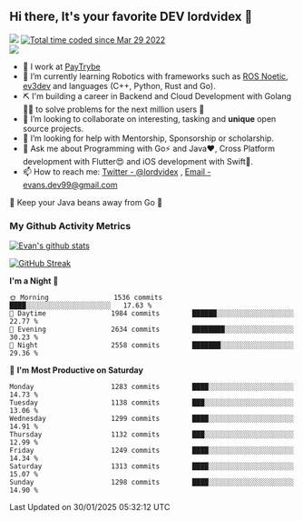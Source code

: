 ## Hi there, It's your favorite DEV lordvidex 👋
<img src="https://komarev.com/ghpvc/?username=lordvidex&label=Views&color=blue&style=plastic" /> <a href="https://wakatime.com/@0e56db35-d16b-410a-acc0-4085055304bf"><img src="https://wakatime.com/badge/user/0e56db35-d16b-410a-acc0-4085055304bf.svg" alt="Total time coded since Mar 29 2022" /></a>  
![](https://github-profile-trophy.vercel.app/?username=lordvidex)
- 🔭 I work at [PayTrybe](https://www.paytrybe.com)
- 🌱 I’m currently learning Robotics with frameworks such as [ROS Noetic](ros.org), [ev3dev](www.ev3dev.org) and languages (C++, Python, Rust and Go).
- ⛏️ I'm building a career in Backend and Cloud Development with Golang 🧙🏼 to solve problems for the next million users 🤌
- 👯 I’m looking to collaborate on interesting, tasking and **unique** open source projects.
- 🤔 I’m looking for help with Mentorship, Sponsorship or scholarship.
- 💬 Ask me about Programming with Go⚡️ and Java❤️, Cross Platform development with Flutter😍 and iOS development with Swift🚀.
- 📫 How to reach me: [Twitter - @lordvidex](https://twitter.com/lordvidex) , [Email - evans.dev99@gmail.com](mailto:evans.dev99@gmail.com?body=Hello%20Evans,)
  
    
🎤 Keep your Java beans away from Go 🌚
  
  
### My Github Activity Metrics
<div>
<!-- <a href="https://github.com/lordvidex">
  <img src="https://github-readme-stats.vercel.app/api/top-langs/?username=lordvidex&theme=light" />
</a>    -->
<!-- [![Top Langs](https://github-readme-stats.vercel.app/api/top-langs/?username=lordvidex)](https://github.com/lordvidex/)  -->
<a href="https://github.com/lordvidex">
 <img src="https://github-readme-stats.vercel.app/api?username=lordvidex&show_icons=true&theme=light&line_height=27" alt="Evan's github stats"/>
</a>
</div>

[![GitHub Streak](https://github-readme-streak-stats.herokuapp.com?user=lordvidex&theme=github-dark&hide_border=true)](https://git.io/streak-stats)

<!--
  <a href="https://github.com/iampawan/FlutterExampleApps">
    <img align="center" src="https://github-readme-stats.vercel.app/api/pin/?username=iampawan&repo=FlutterExampleApps&theme=light" />

  </a>
  <a href="https://github.com/iampawan/VelocityX">
   <img align="center" src="https://github-readme-stats.vercel.app/api/pin/?username=iampawan&repo=VelocityX&theme=light" />
  </a>
-->
<!--START_SECTION:waka-->
**I'm a Night 🦉** 

```text
🌞 Morning                1536 commits        ████░░░░░░░░░░░░░░░░░░░░░   17.63 % 
🌆 Daytime                1984 commits        ██████░░░░░░░░░░░░░░░░░░░   22.77 % 
🌃 Evening                2634 commits        ████████░░░░░░░░░░░░░░░░░   30.23 % 
🌙 Night                  2558 commits        ███████░░░░░░░░░░░░░░░░░░   29.36 % 
```
📅 **I'm Most Productive on Saturday** 

```text
Monday                   1283 commits        ████░░░░░░░░░░░░░░░░░░░░░   14.73 % 
Tuesday                  1138 commits        ███░░░░░░░░░░░░░░░░░░░░░░   13.06 % 
Wednesday                1299 commits        ████░░░░░░░░░░░░░░░░░░░░░   14.91 % 
Thursday                 1132 commits        ███░░░░░░░░░░░░░░░░░░░░░░   12.99 % 
Friday                   1249 commits        ████░░░░░░░░░░░░░░░░░░░░░   14.34 % 
Saturday                 1313 commits        ████░░░░░░░░░░░░░░░░░░░░░   15.07 % 
Sunday                   1298 commits        ████░░░░░░░░░░░░░░░░░░░░░   14.90 % 
```



 Last Updated on 30/01/2025 05:32:12 UTC
<!--END_SECTION:waka-->
